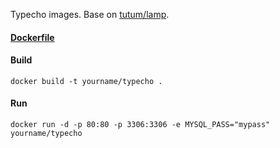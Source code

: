 Typecho images. Base on [tutum/lamp](https://hub.docker.com/r/tutum/lamp/).

#### [Dockerfile](https://github.com/izuolan/dockerfiles/tree/master/typecho)
#### Build
`docker build -t yourname/typecho .`

#### Run
`docker run -d -p 80:80 -p 3306:3306 -e MYSQL_PASS="mypass" yourname/typecho`

